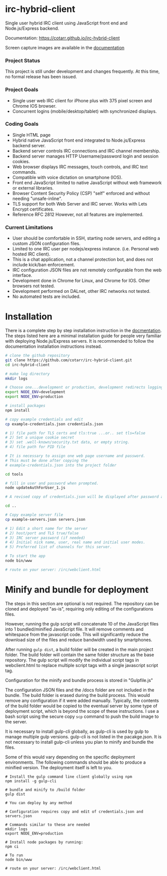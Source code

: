 # irc-hybrid-client

Single user hybrid IRC client using JavaScript front end and Node.js/Express backend.

Documentation: https://cotarr.github.io/irc-hybrid-client

Screen capture images are available in the [documentation](https://cotarr.github.io/irc-hybrid-client)

### Project Status

This project is still under development and changes frequently.
At this time, no formal release has been issued.

### Project Goals

- Single user web IRC client for iPhone plus with 375 pixel screen and Chrome IOS browser.
- Concurrent logins (mobile/desktop/tablet) with synchronized displays.

### Coding Goals

- Single HTML page
- Hybrid native JavaScript front end integrated to Node.js/Express backend server.
- Backend server controls IRC connections and IRC channel membership.
- Backend server manages HTTP Username/password login and session cookies.
- Web browser displays IRC messages, touch controls, and IRC text commands.
- Compatible with voice dictation on smartphone (IOS).
- Front end JavaScript limited to native JavaScript without web framework or external libraries.
- Browser Content Security Policy (CSP) "self" enforced and without needing "unsafe-inline".
- TLS support for both Web Server and IRC server. Works with Lets Encrypt certificates.
- Reference RFC 2812 However, not all features are implemented.

### Current Limitations

- User should be comfortable in SSH, starting node servers, and editing a custom JSON configuration files.
- Limited to one IRC user per nodejs/express instance. (i.e. Personal web hosted IRC client).
- This is a chat application, not a channel protection bot, and does not include kick/ban enforcement.
- IRC configuration JSON files are not remotely configurable from the web interface.
- Development done in Chrome for Linux, and Chrome for IOS. Other browsers not tested.
- Development performed on DALnet, other IRC networks not tested.
- No automated tests are included.

# Installation

There is a complete step by step installation instruction in the
[docmentation](https://cotarr.github.io/irc-hybrid-client).
The steps listed here are a minimal installation guide for
people very familiar with deploying Node.js/Express servers.
It is recommended to follow the documentation installation instructions instead.

```bash
# clone the github repository
git clone https://github.com/cotarr/irc-hybrid-client.git
cd irc-hybrid-client

# make log directory
mkdir logs

# Choose one...development or production, development redirects logging to console.
export NODE_ENV=development
export NODE_ENV=production

# install packages
npm install

# copy example credentials and edit
cp example-credentials.json credentials.json

# 1) file path for TLS certs and tls:true ...or.. set tls=false
# 2) Set a unique cookie secret
# 3) set .well-known/security.txt data, or empty string.
# 4) file path for PID file

# It is necessary to assign one web page username and password.
# This must be done after copying the
# example-credentials.json into the project folder

cd tools

# fill in user and password when prompted.
node updateAuthForUser_1.js

# A revised copy of credentials.json will be displayed after password assignment

cd ..

# Copy example server file
cp example-servers.json servers.json

# 1) Edit a short name for the server
# 2) host/port and TLS true/false
# 3) IRC server password (if needed)
# 4) Initial nick name, user, real name and initial user modes.
# 5) Preferred list of channels for this server.

# To start the app
node bin/www

# route on your server: /irc/webclient.html
```

# Minify and bundle for deployment

The steps in this section are optional is not required.
The repository can be cloned and deployed "as-is",
requiring only editing of the configurations files.

However, running the gulp script will concatenate 10 of the JavaScript
files into 1 bundled/minified JavaScript file.
It will remove comments and whitespace from the javascript code.
This will significantly reduce the download size of the files
and reduce bandwidth used by smartphones.

After running `gulp dist`, a build folder will be created in the main project folder.
The build folder will contain the same folder structure as the base repository.
The gulp script will modify the individual script tags in webclient.html to
replace multiple script tags with a single javascript script tag.

Configuration for the minify and bundle process is stored in "Gulpfile.js"

The configuration JSON files and the /docs folder are not included in the bundle.
The build folder is erased during the build process.
This would remove any configuration if it were added manually.
Typically, the contents of the build folder would be copied to the
eventual server by some type of deployment script, which is beyond the scope of
these instructions. I use a bash script using the secure copy `scp`
command to push the build image to the server.

It is necessary to install gulp-cli globally, as gulp-cli
is used by gulp to manage multiple gulp versions. gulp-cli is not
listed in the pacakge.json. It is not necessary to install gulp-cli
unless you plan to minify and bundle the files.

Some of this would vary depending on the specific deployment environments.
The following commands should be able to produce a minified version.
The deployment itself is left to you.

```
# Install the gulp command line client globally using npm
npm install -g gulp-cli

# bundle and minify to /build folder
gulp dist

# You can deploy by any method

# Configuration requires copy and edit of credentials.json and servers.json

# Commands similar to these are needed
mkdir logs
export NODE_ENV=production

# Install node packages by running:
npm ci

# To run
node bin/www

# route on your server: /irc/webclient.html
```
